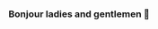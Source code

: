 ### Bonjour ladies and gentlemen 👋

<!--
**MYATSOLSIKKE/MYATSOLSIKKE** is a ✨ _special_ ✨ repository because its `README.md` (this file) appears on your GitHub profile.

Here are some ideas to get you started:


- 🌱 I’m currently learning everything I can absorb
- 👯 I’m looking to collaborate with any human alive
- :ok_woman: Dumb,kinda cute and introverted programmer
- 📫 How to reach me: myatsusan@uit.edu.mm
- 😄 Pronouns:her/them
- ⚡ Fun fact: I still can't do french kiss with tongue
-->
